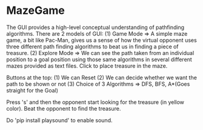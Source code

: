# MazeGame
 
The GUI provides a high-level conceptual understanding of pathfinding algorithms. 
There are 2 models of GUI:
    (1) Game Mode => A simple maze game, a bit like Pac-Man, gives us a sense of how the virtual opponent uses three different path finding algorithms to beat us in finding a piece of treasure.
    (2) Explore Mode => We can see the path taken from an individual position to a goal position using those same algorithms in several different mazes provided as text files. Click to place treasure in the maze.
    
Buttons at the top:
    (1) We can Reset
    (2) We can decide whether we want the path to be shown or not
    (3) Choice of 3 Algorithms => DFS, BFS, A*(Goes straight for the Goal)
    
Press 's' and then the opponent start looking for the treasure (in yellow color). Beat the opponent to find the treasure.

Do 'pip install playsound' to enable sound.
